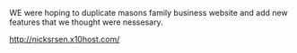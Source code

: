 WE were hoping to duplicate masons family business website and add new features that we thought were nessesary.

http://nicksrsen.x10host.com/
